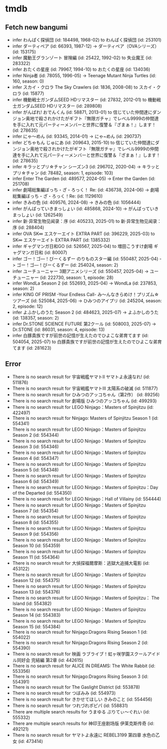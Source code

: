# tmdb
## Fetch new bangumi
- infer わんぱく探偵団 (id: 184498, 1968-02) to わんぱく探偵団 (id: 253101)
- infer ダーティペア (id: 66393, 1987-12) -> ダーティペア（OVAシリーズ） (id: 153175)
- infer 魔動王グランゾート 冒険編 (id: 25422, 1992-02) to 失业魔王 (id: 283322)
- infer おたくの星座 (id: 79967, 1994-10) to おたくの星座 (id: 134036)
- infer Ninja者 (id: 78055, 1996-05) -> Teenage Mutant Ninja Turtles (id: 160, season: 0)
- infer スカイ・クロラ The Sky Crawlers (id: 1836, 2008-08) to スカイ・クロラ (id: 15877)
- infer 機動戦士ガンダムSEED HDリマスター (id: 27832, 2012-01) to 機動戦士ガンダムSEED HDリマスター (id: 289808)
- infer がんばれ! おでんくん (id: 58871, 2013-01) to 信じていた仲間達にダンジョン奥地で殺されかけたがギフト『無限ガチャ』でレベル9999の仲間達を手に入れて元パーティーメンバーと世界に復讐＆『ざまぁ！』します！ (id: 278635)
- infer にゃ～めん (id: 93345, 2014-01) -> にゃ~めん (id: 290737)
- infer どちゃもん じゅにあ (id: 209643, 2015-10) to 信じていた仲間達にダンジョン奥地で殺されかけたがギフト『無限ガチャ』でレベル9999の仲間達を手に入れて元パーティーメンバーと世界に復讐＆『ざまぁ！』します！ (id: 278635)
- infer キラッとプリ☆チャン シーズン3 (id: 296702, 2020-04) -> キラッとプリ☆チャン (id: 78482, season: 1, episode: 103)
- infer Enter The Garden (id: 489577, 2024-05) -> Enter the Garden (id: 251708)
- infer 劇場総集編ぼっち・ざ・ろっく！ Re: (id: 436738, 2024-06) -> 劇場総集編ぼっち・ざ・ろっく！Re: (id: 1129610)
- infer きみの色 (id: 409576, 2024-08) -> きみの色 (id: 1056444)
- infer がんばっていきまっしょい (id: 485868, 2024-10) -> がんばっていきまっしょい (id: 1262549)
- infer 新·异常生物见闻录：序 (id: 405233, 2025-01) to 新·异常生物见闻录：序 (id: 288404)
- infer OVA SK∞ エスケーエイト EXTRA PART (id: 396229, 2025-03) to SK∞ エスケーエイト EXTRA PART (id: 1385332)
- infer ギャグマンガ日和GO (id: 526567, 2025-04) to 増田こうすけ劇場 ギャグマンガ日和 (id: 80007)
- infer ゴー！ゴ―！びーくるずー のりものスター編 (id: 550487, 2025-04) -> ゴー！ゴ―！びーくるずー (id: 254024, season: 2)
- infer ユーチューニャー 3期アニメシリーズ (id: 550457, 2025-04) -> ユーチューニャー (id: 222730, season: 1, episode: 28)
- infer WondLa Season 2 (id: 552693, 2025-04) -> WondLa (id: 237853, season: 2)
- infer KING OF PRISM -Your Endless Call- み～んなきらめけ！プリズム☆ツアーズ (id: 525084, 2025-06) -> ひみつのアイプリ (id: 245204, season: 2, episode: 12)
- infer よふかしのうた Season 2 (id: 484623, 2025-07) -> よふかしのうた (id: 138357, season: 2)
- infer Dr.STONE SCIENCE FUTURE 第2クール (id: 508003, 2025-07) -> Dr.STONE (id: 86031, season: 4, episode: 13)
- infer 白豚貴族ですが前世の記憶が生えたのでひよこな弟育てます (id: 504054, 2025-07) to 白豚貴族ですが前世の記憶が生えたのでひよこな弟育てます (id: 281623)
## Error
- There is no search result for 宇宙戦艦ヤマトII ヤマトよ永遠なれ! (id: 511876)
- There is no search result for 宇宙戦艦ヤマトIII 太陽系の破滅 (id: 511877)
- There is no search result for ひみつのアッコちゃん（第2作） (id: 89256)
- There is no search result for 劇場版 ひみつのアッコちゃん (id: 499293)
- There is no search result for LEGO Ninjago：Masters of Spinjitzu (id: 422497)
- There is no search result for Ninjago: Masters of Spinjitzu Season 1 (id: 554341)
- There is no search result for LEGO Ninjago：Masters of Spinjitzu Season 2 (id: 554344)
- There is no search result for LEGO Ninjago：Masters of Spinjitzu Season 3 (id: 554346)
- There is no search result for LEGO Ninjago：Masters of Spinjitzu Season 4 (id: 554347)
- There is no search result for LEGO Ninjago：Masters of Spinjitzu Season 5 (id: 554348)
- There is no search result for LEGO Ninjago：Masters of Spinjitzu Season 6 (id: 554349)
- There is no search result for LEGO Ninjago：Masters of Spinjitzu：Day of the Departed (id: 554350)
- There is no search result for LEGO Ninjago：Hall of Villainy (id: 554444)
- There is no search result for LEGO Ninjago：Masters of Spinjitzu Season 7 (id: 554354)
- There is no search result for LEGO Ninjago：Masters of Spinjitzu Season 8 (id: 554355)
- There is no search result for LEGO Ninjago：Masters of Spinjitzu Season 9 (id: 554356)
- There is no search result for LEGO Ninjago：Masters of Spinjitzu Season 10 (id: 554359)
- There is no search result for LEGO Ninjago：Masters of Spinjitzu Season 11 (id: 554364)
- There is no search result for 大偵探福爾摩斯：逃獄大追捕大電影 (id: 453122)
- There is no search result for LEGO Ninjago：Masters of Spinjitzu Season 12 (id: 554375)
- There is no search result for LEGO Ninjago：Masters of Spinjitzu Season 13 (id: 554376)
- There is no search result for LEGO Ninjago：Masters of Spinjitzu： The Island (id: 554382)
- There is no search result for LEGO Ninjago：Masters of Spinjitzu Season 14 (id: 554383)
- There is no search result for LEGO Ninjago：Masters of Spinjitzu Season 15 (id: 554384)
- There is no search result for Ninjago:Dragons Rising Season 1 (id: 554022)
- There is no search result for Ninjago:Dragons Rising Season 2 (id: 554390)
- There is no search result for 映画 ラブライブ！虹ヶ咲学園スクールアイドル同好会 完結編 第2章 (id: 442615)
- There is no search result for ALICE IN DREAMS: The White Rabbit (id: 553356)
- There is no search result for Ninjago:Dragons Rising Season 3 (id: 554391)
- There is no search result for The Gaslight District (id: 553878)
- There is no search result for つぼみみ (id: 554973)
- There is no search result for きかせてほしい きみのこと (id: 554456)
- There is no search result for つれづれポピパ (id: 558831)
- There are multiple search results for うまゆる ぷりてぃ～ぐれい (id: 555332)
- There are multiple search results for 神印王座剧场版 伊莱克斯传奇 (id: 492121)
- There is no search result for ヤマトよ永遠に REBEL3199 第四章 水色の乙女 (id: 473414)

